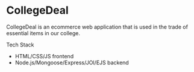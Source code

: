 # CollegeDeal
CollegeDeal is an ecommerce web application that is used in the trade of essential items in our college.

Tech Stack

- HTML/CSS/JS frontend
- Node.js/Mongoose/Express/JOI/EJS backend

